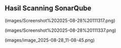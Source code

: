 ## Hasil Scanning SonarQube

(images/Screenshot%202025-08-28%20111317.png)

(images/Screenshot%202025-08-28%20111337.png)

(images/image_2025-08-28_11-08-45.png)

